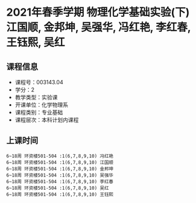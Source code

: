 # 2021年春季学期 物理化学基础实验(下) 江国顺, 金邦坤, 吴强华, 冯红艳, 李红春, 王钰熙, 吴红






## 课程信息

- 课程号：003143.04
- 学分：2
- 教学类型：实验课
- 开课单位：化学物理系
- 课程类别：专业基础
- 课程层次：本科计划内课程

## 上课时间

```
6~18周 环资楼501-504 :1(6,7,8,9,10) 冯红艳
6~18周 环资楼501-504 :1(6,7,8,9,10) 江国顺
6~18周 环资楼501-504 :1(6,7,8,9,10) 金邦坤
6~18周 环资楼501-504 :1(6,7,8,9,10) 吴强华
6~18周 环资楼501-504 :1(6,7,8,9,10) 李红春
6~18周 环资楼501-504 :1(6,7,8,9,10) 吴红
6~18周 环资楼501-504 :1(6,7,8,9,10) 王钰熙
```

